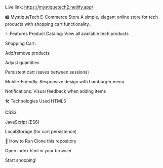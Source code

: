Live link: https://mystiquetech2.netlify.app/ 

🛍️ MystiqueTech E-Commerce Store
A simple, elegant online store for tech products with shopping cart functionality.

✨ Features
Product Catalog: View all available tech products

Shopping Cart:

Add/remove products

Adjust quantities

Persistent cart (saves between sessions)

Mobile-Friendly: Responsive design with hamburger menu

Notifications: Visual feedback when adding items

🛠️ Technologies Used
HTML5

CSS3

JavaScript (ES6)

LocalStorage (for cart persistence)

🚀 How to Run
Clone this repository

Open index.html in your browser

Start shopping!
